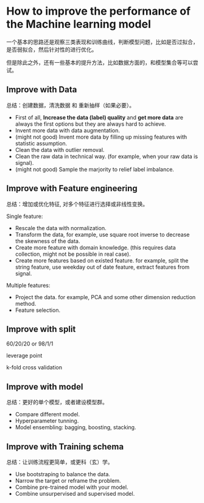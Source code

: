 # How to improve the performance of the Machine learning model
一个基本的思路还是观察三类表现和训练曲线，判断模型问题，比如是否过拟合，是否弱拟合，然后针对性的进行优化。

但是除此之外，还有一些基本的提升方法，比如数据方面的，和模型集合等可以尝试。

## Improve with Data
总结：创建数据，清洗数据 和 重新抽样（如果必要）。

- First of all, **Increase the data (label) quality** and **get more data** are always the first options but they are always hard to achieve.
- Invent more data with data augmentation.
- (might not good) Invent more data by filling up missing features with statistic assumption. 
- Clean the data with outlier removal.
- Clean the raw data in technical way. (for example, when your raw data is signal).
- (might not good) Sample the marjority to relief label imbalance.

## Improve with Feature engineering
总结：增加或优化特征, 对多个特征进行选择或非线性变换。

Single feature: 

- Rescale the data with normalization.
- Transform the data, for example, use square root inverse to decrease the skewness of the data. 
- Create more feature with domain knowledge. (this requires data collection, might not be possible in real case).
- Create more features based on existed feature. for example, split the string feature, use weekday out of date feature, extract features from signal.

Multiple features:

- Project the data. for example, PCA and some other dimension reduction method.
- Feature selection.

## Improve with split

60/20/20 or 98/1/1

leverage point

k-fold cross validation


## Improve with model
总结：更好的单个模型，或者建设模型群。

- Compare different model.
- Hyperparameter tunning.
- Model ensembling: bagging, boosting, stacking.


## Improve with Training schema
总结：让训练流程更简单，或更科（玄）学。

- Use bootstraping to balance the data.
- Narrow the target or reframe the problem.
- Combine pre-trained model with your model.
- Combine unsurpervised and supervised model.